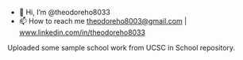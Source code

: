 - 👋 Hi, I’m @theodoreho8033
- 📫 How to reach me theodoreho8003@gmail.com | www.linkedin.com/in/theodoreho8033

Uploaded some sample school work from UCSC in School repository. 


<!---
theodoreho8033/theodoreho8033 is a ✨ special ✨ repository because its `README.md` (this file) appears on your GitHub profile.
You can click the Preview link to take a look at your changes.
--->

